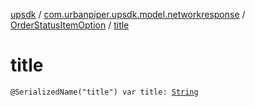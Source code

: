 [upsdk](../../index.md) / [com.urbanpiper.upsdk.model.networkresponse](../index.md) / [OrderStatusItemOption](index.md) / [title](./title.md)

# title

`@SerializedName("title") var title: `[`String`](https://kotlinlang.org/api/latest/jvm/stdlib/kotlin/-string/index.html)